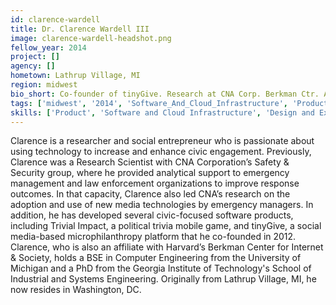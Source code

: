```yaml
---
id: clarence-wardell
title: Dr. Clarence Wardell III
image: clarence-wardell-headshot.png
fellow_year: 2014
project: []
agency: []
hometown: Lathrup Village, MI
region: midwest
bio_short: Co-founder of tinyGive. Research at CNA Corp. Berkman Ctr. Affiliate. Computer Engineering, Univ. of Michigan. PhD in ISYE at Georgia Tech.
tags: ['midwest', '2014', 'Software_And_Cloud_Infrastructure', 'Product', 'Design_And_Experience']
skills: ['Product', 'Software and Cloud Infrastructure', 'Design and Experience']
---
```


Clarence is a researcher and social entrepreneur who is passionate about using technology to increase and enhance civic engagement. Previously, Clarence was a Research Scientist with CNA Corporation’s Safety & Security group, where he provided analytical support to emergency management and law enforcement organizations to improve response outcomes. In that capacity, Clarence also led CNA’s research on the adoption and use of new media technologies by emergency managers. In addition, he has developed several civic-focused software products, including Trivial Impact, a political trivia mobile game, and tinyGive, a social media-based microphilanthropy platform that he co-founded in 2012. Clarence, who is also an affiliate with Harvard’s Berkman Center for Internet & Society, holds a BSE in Computer Engineering from the University of Michigan and a PhD from the Georgia Institute of Technology's School of Industrial and Systems Engineering. Originally from Lathrup Village, MI, he now resides in Washington, DC.
